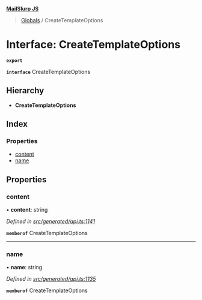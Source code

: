 **[MailSlurp JS](../README.md)**

> [Globals](../README.md) / CreateTemplateOptions

# Interface: CreateTemplateOptions

**`export`** 

**`interface`** CreateTemplateOptions

## Hierarchy

* **CreateTemplateOptions**

## Index

### Properties

* [content](createtemplateoptions.md#content)
* [name](createtemplateoptions.md#name)

## Properties

### content

•  **content**: string

*Defined in [src/generated/api.ts:1141](https://github.com/mailslurp/mailslurp-client/blob/37bf78e/src/generated/api.ts#L1141)*

**`memberof`** CreateTemplateOptions

___

### name

•  **name**: string

*Defined in [src/generated/api.ts:1135](https://github.com/mailslurp/mailslurp-client/blob/37bf78e/src/generated/api.ts#L1135)*

**`memberof`** CreateTemplateOptions
